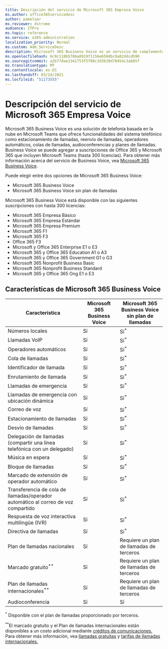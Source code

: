 ```yaml
---
title: Descripción del servicio de Microsoft 365 Empresa Voice
ms.author: office365servicedesc
author: pamelaar
ms.reviewer: dstrome
audience: ITPro
ms.topic: reference
ms.service: o365-administration
localization_priority: Normal
ms.custom: Adm_ServiceDesc
description: Microsoft 365 Business Voice es un servicio de complemento que permite usar Microsoft Teams para llamadas telefónicas. Esto combina sistema telefónico, plan de llamadas nacionales, SMS y audioconferencia.
ms.openlocfilehash: 6c9c118b5786a8919f1156e650dbc9a82ddcd590
ms.sourcegitcommit: a2b77dae1341753f5f98c3d3b39d70454c3ab05f
ms.translationtype: MT
ms.contentlocale: es-ES
ms.lasthandoff: 03/24/2021
ms.locfileid: "51173555"
---
```

# <a name="microsoft-365-business-voice-service-description"></a>Descripción del servicio de Microsoft 365 Empresa Voice

Microsoft 365 Business Voice es una solución de telefonía basada en la nube en Microsoft Teams que ofrece funcionalidades del sistema telefónico como estacionamiento de llamadas, reenvío de llamadas, operadores automáticos, colas de llamadas, audioconferencias y planes de llamadas. Business Voice se puede agregar a suscripciones de Office 365 y Microsoft 365 que incluyen Microsoft Teams (hasta 300 licencias). Para obtener más información acerca del servicio de Business Voice, vea [Microsoft 365 Business Voice](/MicrosoftTeams/business-voice/whats-business-voice).

Puede elegir entre dos opciones de Microsoft 365 Business Voice:

- Microsoft 365 Business Voice
- Microsoft 365 Business Voice sin plan de llamadas

Microsoft 365 Business Voice está disponible con las siguientes suscripciones con hasta 300 licencias:

- Microsoft 365 Empresa Básico
- Microsoft 365 Empresa Estándar
- Microsoft 365 Empresa Premium
- Microsoft 365 F1
- Microsoft 365 F3
- Office 365 F3
- Microsoft y Office 365 Enterprise E1 o E3
- Microsoft 365 y Office 365 Education A1 o A3
- Microsoft 365 y Office 365 Government G1 o G3
- Microsoft 365 Nonprofit Business Basic
- Microsoft 365 Nonprofit Business Standard
- Microsoft 365 y Office 365 Ong E1 o E3

## <a name="microsoft-365-business-voice-features"></a>Características de Microsoft 365 Business Voice

| Característica | Microsoft 365 Business Voice | Microsoft 365 Business Voice sin plan de llamadas |
|--------------------------------------------------------|------------------------------|---------------------------------------------------|
| Números locales | Sí | Sí<sup>*</sup> |
| Llamadas VoIP | Sí | Sí<sup>*</sup> |
| Operadores automáticos | Sí | Sí<sup>*</sup> |
| Cola de llamadas | Sí | Sí<sup>*</sup> |
| Identificador de llamada | Sí | Sí<sup>*</sup> |
| Enrutamiento de llamada | Sí | Sí<sup>*</sup> |
| Llamadas de emergencia | Sí | Sí<sup>*</sup> |
| Llamadas de emergencia con ubicación dinámica | Sí | Sí<sup>*</sup> |
| Correo de voz | Sí | Sí<sup>*</sup> |
| Estacionamiento de llamadas | Sí | Sí<sup>*</sup> |
| Desvío de llamadas | Sí | Sí<sup>*</sup> |
| Delegación de llamadas (compartir una línea telefónica con un delegado) | Sí | Sí<sup>*</sup> |
| Música en espera | Sí | Sí<sup>*</sup> |
| Bloque de llamadas | Sí | Sí<sup>*</sup> |
| Marcado de extensión de operador automático | Sí | Sí<sup>*</sup> |
| Transferencia de cola de llamadas/operador automático al correo de voz compartido | Sí | Sí<sup>*</sup> |
| Respuesta de voz interactiva multilingüe (IVR) | Sí | Sí<sup>*</sup> |
| Directiva de llamadas | Sí | Sí<sup>*</sup> |
| Plan de llamadas nacionales | Sí | Requiere un plan de llamadas de terceros |
| Marcado gratuito<sup>**</sup> | Sí | Requiere un plan de llamadas de terceros |
| Plan de llamadas internacionales<sup>**</sup> | Sí | Requiere un plan de llamadas de terceros |
| Audioconferencia | Sí | Sí |

<sup>*</sup> Disponible con el plan de llamadas proporcionado por terceros.

<sup>**</sup>El marcado gratuito y el Plan de llamadas internacionales están disponibles a un costo adicional mediante [créditos de comunicaciones.](/microsoftteams/what-are-communications-credits) Para obtener más información, vea [llamadas gratuitas](/microsoftteams/toll-free-dialing-limitations-and-restrictions) y [tarifas de llamadas internacionales.](https://www.microsoft.com/microsoft-365/microsoft-teams/voice-calling?rtc=1#ow-download-rates)